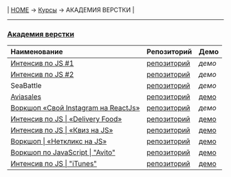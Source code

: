 | [HOME](https://github.com/vik-vavilikhin/vik-vavilikhin.github.io) 
&rarr; [Курсы](https://github.com/vik-vavilikhin/Courses) &rarr; АКАДЕМИЯ ВЕРСТКИ |

-------------------------------------------------------------------------------
### **[Академия верстки](https://glo-academy.ru/frontenddeveloper/)**

|                Наименование                |    Репозиторий    |    Демо    |
|:-------------------------------------------|:------------------|:-----------|
|[Интенсив по JS #1][1.0]                    |[репозиторий][1.1] |_демо_      |
|[Интенсив по JS #2][2.0]                    |[репозиторий][2.1] |_демо_      |
|SeaBattle                                   |[репозиторий][3.1] |_демо_      |
|[Aviasales][4.0]                            |[репозиторий][4.1] |[демо][4.2] |
|[Воркшоп «Свой Instagram на ReactJs»][5.0]  |[репозиторий][5.1] |_демо_      |
|[Интенсив по JS \| «Delivery Food»][6.0]    |[репозиторий][6.1] |[демо][6.2] |
|[Интенсив по JS \| «Квиз на JS»][7.0]       |[репозиторий][7.1] |[демо][7.2] |
|[Воркшоп \| «Неткликс на JS»][8.0]          |[репозиторий][8.1] |[демо][8.2] |
|[Воркшоп по JavaScript \| "Avito"][9.0]     |[репозиторий][9.1] |[демо][9.2] |
|[Интенсив по JS \| "iTunes"][10.0]          |[репозиторий][10.1]|[демо][10.2]|

[1.0]: https://www.youtube.com/watch?v=NHB0OJg9CMU                                                  "Интенсив по JS #1"
[1.1]: https://github.com/vik-vavilikhin/Courses/tree/master/GloAcademy/JS/IntensiveJS%231

[2.0]: https://www.youtube.com/watch?v=lzwieQQDxLY&list=PLSoSRmO9N3goLCoLIVP2HEqlDozvJnkh0&index=4  "Интенсив по JS #2"
[2.1]: https://github.com/vik-vavilikhin/Courses/tree/master/GloAcademy/JS/IntensiveJS%232

[3.1]: https://github.com/vik-vavilikhin/Courses/tree/master/GloAcademy/JS/IntensiveJS%233SeaBattle

[4.0]: https://www.youtube.com/playlist?list=PLSoSRmO9N3gqYueq0r5kjU1LjRa-iVSjn                     "Aviasales"
[4.1]: https://github.com/vik-vavilikhin/Courses/tree/master/GloAcademy/JS/IntensiveJS%234Aviasales
[4.2]: https://vik-vavilikhin.github.io/Courses/GloAcademy/JS/IntensiveJS%234Aviasales/             "Демо"

[5.0]: https://study.up-skills.ru/teach/control/stream/view/id/9053832                        "Воркшоп «Свой Instagram на ReactJs»"
[5.1]: https://github.com/vik-vavilikhin/Courses/tree/master/GloAcademy/JS/React_WorkShop

[6.0]: https://study.up-skills.ru/teach/control/stream/view/id/184641829                      "Пишем «Delivery Food» на JavaScript"
[6.1]: https://github.com/vik-vavilikhin/Courses/tree/master/GloAcademy/JS/delivery-food
[6.2]: https://vik-vavilikhin.github.io/Courses/GloAcademy/JS/delivery-food/                  "Демо"

[7.0]: https://www.youtube.com/playlist?list=PLSoSRmO9N3grMtQ5ckqFoRMGUynpuoa3Q               "«Квиз на JS»"
[7.1]: https://github.com/vik-vavilikhin/Courses/tree/master/GloAcademy/JS/IntensiveJS%235Burger
[7.2]: https://vik-vavilikhin.github.io/Courses/GloAcademy/JS/IntensiveJS%235Burger/          "Демо"

[8.0]: https://www.youtube.com/playlist?list=PLSoSRmO9N3gpaNUJr9Bpj1qIcUUjEQUiB "«Netclick на JS»"
[8.1]: https://github.com/vik-vavilikhin/Courses/tree/master/GloAcademy/JS/netclicks_WorkShop
[8.2]: https://vik-vavilikhin.github.io/Courses/GloAcademy/JS/netclicks_WorkShop/             "Демо"

[9.0]: https://www.youtube.com/playlist?list=PLSoSRmO9N3grfdU789ifSVBOpGHdg0M4W "Воркшоп по JS «Avito»"
[9.1]: https://github.com/vik-vavilikhin/Courses/tree/master/GloAcademy/JS/WorkShop_Avito
[9.2]: https://vik-vavilikhin.github.io/Courses/GloAcademy/JS/WorkShop_Avito/                 "Демо"

[10.0]: https://www.youtube.com/playlist?list=PLSoSRmO9N3goIGWnh7KLXtqPDbgiV8Dia "Интенсив по JS «iTunes»"
[10.1]: https://github.com/vik-vavilikhin/Courses/tree/master/GloAcademy/JS/IntensiveJS%236Tunes
[10.2]: https://vik-vavilikhin.github.io/Courses/GloAcademy/JS/IntensiveJS%236Tunes/           "Демо"

<!-- |[Веб-разработчик 10.0](https://study.up-skills.ru/teach/control/stream/view/id/6290544)|[репозиторий](https://github.com/vik-vavilikhin/GloAcademy/tree/master/Loyouts/WebMaster10)|[демо-1](), [демо-2]()| -->
